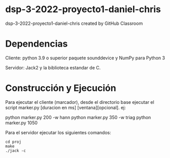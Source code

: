 # dsp-3-2022-proyecto1-daniel-chris
dsp-3-2022-proyecto1-daniel-chris created by GitHub Classroom
# Dependencias
Cliente:
python 3.9 o superior
paquete sounddevice y NumPy para Python 3

Servidor:
Jack2 y la biblioteca estandar de C.



# Construcción y Ejecución

Para ejecutar el cliente (marcador), desde el directorio base ejecutar el script marker.py [duracion en ms] [ventana][opcional]. ej:

python marker.py 200 -w hann
python marker.py 350 -w triag
python marker.py 1050

Para el servidor ejecutar los siguientes comandos:
```
cd proj
make
./jack -c
```
